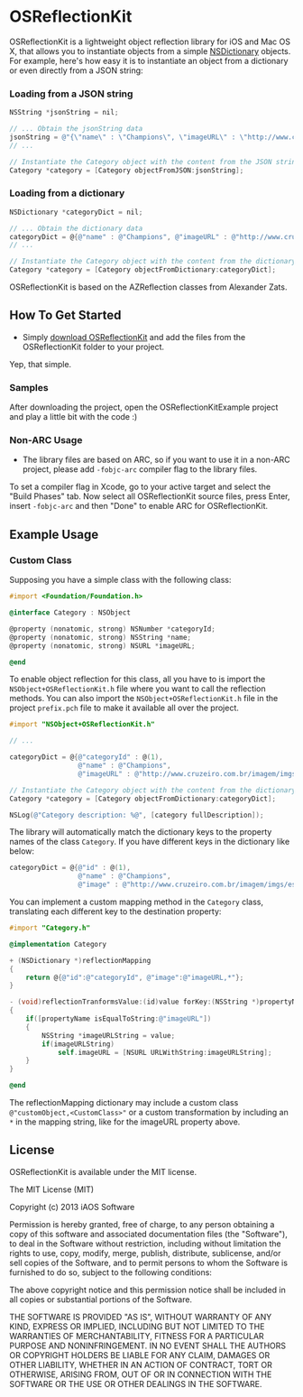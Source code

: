 OSReflectionKit
===============

OSReflectionKit is a lightweight object reflection library for iOS and Mac OS X, that allows you to instantiate objects from a simple [NSDictionary](http://developer.apple.com/library/ios/#documentation/Cocoa/Reference/Foundation/Classes/NSDictionary_Class/Reference/Reference.html) objects. For example, here's how easy it is to instantiate an object from a dictionary or even directly from a JSON string:

### Loading from a JSON string
```objective-c
NSString *jsonString = nil;

// ... Obtain the jsonString data
jsonString = @"{\"name\" : \"Champions\", \"imageURL\" : \"http://www.cruzeiro.com.br/imagem/imgs/escudo.png\"}"; // Sample
// ...

// Instantiate the Category object with the content from the JSON string
Category *category = [Category objectFromJSON:jsonString];
```

### Loading from a dictionary
```objective-c
NSDictionary *categoryDict = nil;

// ... Obtain the dictionary data
categoryDict = @{@"name" : @"Champions", @"imageURL" : @"http://www.cruzeiro.com.br/imagem/imgs/escudo.png"}; // Sample
// ...

// Instantiate the Category object with the content from the dictionary
Category *category = [Category objectFromDictionary:categoryDict];
```
OSReflectionKit is based on the AZReflection classes from Alexander Zats.

## How To Get Started

- Simply [download OSReflectionKit](https://github.com/iAOS/OSReflectionKit/zipball/master) and add the files from the OSReflectionKit folder to your project.

Yep, that simple.

### Samples

After downloading the project, open the OSReflectionKitExample project and play a little bit with the code :)

### Non-ARC Usage
- The library files are based on ARC, so if you want to use it in a non-ARC project, please add `-fobjc-arc` compiler flag to the library files.

To set a compiler flag in Xcode, go to your active target and select the "Build Phases" tab. Now select all OSReflectionKit source files, press Enter, insert `-fobjc-arc` and then "Done" to enable ARC for OSReflectionKit.
## Example Usage

### Custom Class

Supposing you have a simple class with the following class:

```objective-c
#import <Foundation/Foundation.h>

@interface Category : NSObject

@property (nonatomic, strong) NSNumber *categoryId;
@property (nonatomic, strong) NSString *name;
@property (nonatomic, strong) NSURL *imageURL;

@end
```
To enable object reflection for this class, all you have to is import the `NSObject+OSReflectionKit.h` file where you want to call the reflection methods.
You can also import the `NSObject+OSReflectionKit.h` file in the project `prefix.pch` file to make it available all over the project.

```objective-c
#import "NSObject+OSReflectionKit.h"

// ...

categoryDict = @{@"categoryId" : @(1),
                 @"name" : @"Champions",
                 @"imageURL" : @"http://www.cruzeiro.com.br/imagem/imgs/escudo.png"}; // Sample dictionary

// Instantiate the Category object with the content from the dictionary
Category *category = [Category objectFromDictionary:categoryDict];

NSLog(@"Category description: %@", [category fullDescription]);
```

The library will automatically match the dictionary keys to the property names of the class `Category`.
If you have different keys in the dictionary like below:

```objective-c
categoryDict = @{@"id" : @(1),
                 @"name" : @"Champions",
                 @"image" : @"http://www.cruzeiro.com.br/imagem/imgs/escudo.png"};
```

You can implement a custom mapping method in the `Category` class, translating each different key to the destination property:

```objective-c
#import "Category.h"

@implementation Category

+ (NSDictionary *)reflectionMapping
{
    return @{@"id":@"categoryId", @"image":@"imageURL,*"};
}

- (void)reflectionTranformsValue:(id)value forKey:(NSString *)propertyName
{
    if([propertyName isEqualToString:@"imageURL"])
    {
        NSString *imageURLString = value;
        if(imageURLString)
            self.imageURL = [NSURL URLWithString:imageURLString];
    }
}

@end
```

The reflectionMapping dictionary may include a custom class `@"customObject,<CustomClass>"` or a custom transformation by including an `*` in the mapping string, like for the imageURL property above.

## License

OSReflectionKit is available under the MIT license.

The MIT License (MIT)

Copyright (c) 2013 iAOS Software

Permission is hereby granted, free of charge, to any person obtaining a copy
of this software and associated documentation files (the "Software"), to deal
in the Software without restriction, including without limitation the rights
to use, copy, modify, merge, publish, distribute, sublicense, and/or sell
copies of the Software, and to permit persons to whom the Software is
furnished to do so, subject to the following conditions:

The above copyright notice and this permission notice shall be included in
all copies or substantial portions of the Software.

THE SOFTWARE IS PROVIDED "AS IS", WITHOUT WARRANTY OF ANY KIND, EXPRESS OR
IMPLIED, INCLUDING BUT NOT LIMITED TO THE WARRANTIES OF MERCHANTABILITY,
FITNESS FOR A PARTICULAR PURPOSE AND NONINFRINGEMENT. IN NO EVENT SHALL THE
AUTHORS OR COPYRIGHT HOLDERS BE LIABLE FOR ANY CLAIM, DAMAGES OR OTHER
LIABILITY, WHETHER IN AN ACTION OF CONTRACT, TORT OR OTHERWISE, ARISING FROM,
OUT OF OR IN CONNECTION WITH THE SOFTWARE OR THE USE OR OTHER DEALINGS IN
THE SOFTWARE.
